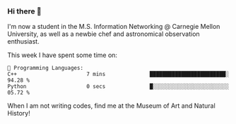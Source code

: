 ### Hi there 👋

I'm now a student in the M.S. Information Networking @ Carnegie Mellon University, as well as a newbie chef and astronomical observation enthusiast. 



<!--START_SECTION:waka-->
This week I have spent some time on: 

```text
💬 Programming Languages: 
C++                      7 mins              ████████████████████████░   94.28 % 
Python                   0 secs              █░░░░░░░░░░░░░░░░░░░░░░░░   05.72 % 
```


<!--END_SECTION:waka-->

When I am not writing codes, find me at the Museum of Art and Natural History!
